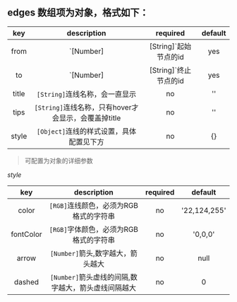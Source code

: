 ## edges 数组项为对象，格式如下： 

| key  |      description                         |required| default |
|:-----------:|:----------------------------------------:|:------:|:-------:|
| from | `[Number] | [String]`起始节点的id          |   yes   |  /  |
| to | `[Number] | [String]`终止节点的id |   yes   |  /   |
| title | `[String]`连线名称，会一直显示 |   no   |  ''  |
| tips | `[String]`连线名称，只有hover才会显示，会覆盖掉title       |   no   |  ''  |
| style | `[Object]`连线的样式设置，具体配置见下方|   no   |  {}  |

> 可配置为对象的详细参数

*style*

| key  |      description                         |required| default |
|:-----------:|:----------------------------------------:|:------:|:-------:|
| color | `[RGB]`连线颜色，必须为RGB格式的字符串|   no   |  '22,124,255'  |
| fontColor | `[RGB]`字体颜色，必须为RGB格式的字符串|   no   |  '0,0,0'  |
| arrow | `[Number]`箭头,数字越大，箭头越大|   no   |  null  |
| dashed | `[Number]`箭头虚线的间隔,数字越大，箭头虚线间隔越大|   no   |  0  |
